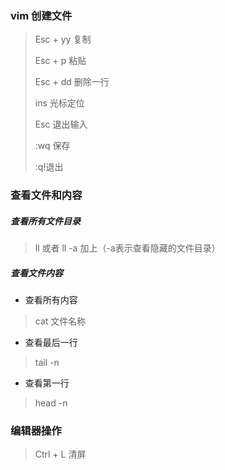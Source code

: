 ### vim 创建文件

> Esc + yy 复制
>
> Esc + p 粘贴
>
> Esc + dd 删除一行
>
> ins  光标定位
>
> Esc  退出输入
>
> :wq 保存
>
> :q!退出





### 查看文件和内容

##### 查看所有文件目录

> ll 或者 ll -a 加上（-a表示查看隐藏的文件目录）



##### 查看文件内容

- 查看所有内容

> cat 文件名称

- 查看最后一行

> tail -n

- 查看第一行

> head -n

### 编辑器操作

> Ctrl + L 清屏